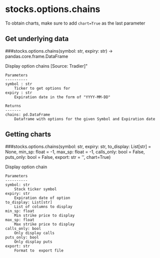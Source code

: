 # stocks.options.chains

To obtain charts, make sure to add `chart=True` as the last parameter

## Get underlying data 
###stocks.options.chains(symbol: str, expiry: str) -> pandas.core.frame.DataFrame

Display option chains [Source: Tradier]"

    Parameters
    ----------
    symbol : str
        Ticker to get options for
    expiry : str
        Expiration date in the form of "YYYY-MM-DD"

    Returns
    -------
    chains: pd.DataFrame
        Dataframe with options for the given Symbol and Expiration date

## Getting charts 
###stocks.options.chains(symbol: str, expiry: str, to_display: List[str] = None, min_sp: float = -1, max_sp: float = -1, calls_only: bool = False, puts_only: bool = False, export: str = '', chart=True)

Display option chain

    Parameters
    ----------
    symbol: str
        Stock ticker symbol
    expiry: str
        Expiration date of option
    to_display: List[str]
        List of columns to display
    min_sp: float
        Min strike price to display
    max_sp: float
        Max strike price to display
    calls_only: bool
        Only display calls
    puts_only: bool
        Only display puts
    export: str
        Format to  export file
